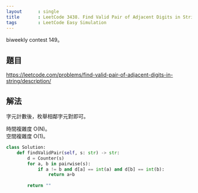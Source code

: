 ```yaml
---
layout      : single
title       : LeetCode 3438. Find Valid Pair of Adjacent Digits in String
tags        : LeetCode Easy Simulation
---
```

biweekly contest 149。

## 題目

<https://leetcode.com/problems/find-valid-pair-of-adjacent-digits-in-string/description/>

## 解法

字元計數後，枚舉相鄰字元對即可。  

時間複雜度 O(N)。  
空間複雜度 O(1)。  

```python
class Solution:
    def findValidPair(self, s: str) -> str:
        d = Counter(s)
        for a, b in pairwise(s):
            if a != b and d[a] == int(a) and d[b] == int(b):
                return a+b
                
        return ""
```
